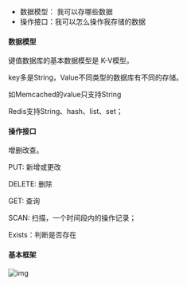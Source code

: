 - 数据模型： 我可以存哪些数据
- 操作接口：我可以怎么操作我存储的数据



#### 数据模型

键值数据库的基本数据模型是 K-V模型。

key多是String，Value不同类型的数据库有不同的存储。

如Memcached的value只支持String

Redis支持String、hash、list、set；



#### 操作接口

增删改查。

PUT: 新增或更改

DELETE: 删除

GET:  查询

SCAN: 扫描，一个时间段内的操作记录；

Exists：判断是否存在



#### 基本框架

![img](https://static001.geekbang.org/resource/image/ec/d5/ec18bf4b8afef2fa8b99af252d95a2d5.jpg)

